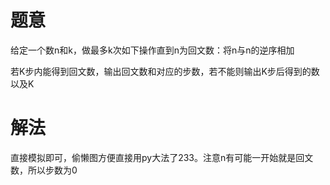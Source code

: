 # 题意
给定一个数n和k，做最多k次如下操作直到n为回文数：将n与n的逆序相加

若K步内能得到回文数，输出回文数和对应的步数，若不能则输出K步后得到的数以及K

# 解法
直接模拟即可，偷懒图方便直接用py大法了233。注意n有可能一开始就是回文数，所以步数为0